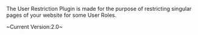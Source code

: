 The User Restriction Plugin is made for the purpose of restricting
singular pages of your website for some User Roles.

~Current Version:2.0~